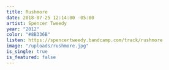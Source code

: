 ```yaml
---
title: Rushmore
date: 2018-07-25 12:14:00 -05:00
artist: Spencer Tweedy
year: "2012"
color: "#8B336B"
listen: https://spencertweedy.bandcamp.com/track/rushmore
image: "/uploads/rushmore.jpg"
is_single: true
is_featured: false
---
```


